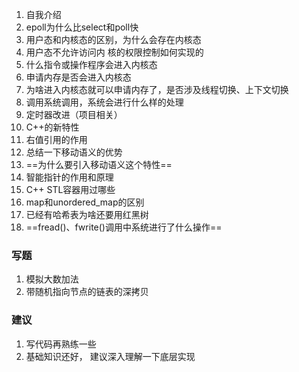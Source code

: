 1. 自我介绍
2. epoll为什么比select和poll快
3. 用户态和内核态的区别，为什么会存在内核态
4. 用户态不允许访问内 核的权限控制如何实现的
2. 什么指令或操作程序会进入内核态
3. 申请内存是否会进入内核态
4. 为啥进入内核态就可以申请内存了，是否涉及线程切换、上下文切换
5. 调用系统调用，系统会进行什么样的处理
6. 定时器改进（项目相关）
7. C++的新特性
8. 右值引用的作用
9. 总结一下移动语义的优势
10. ==为什么要引入移动语义这个特性==
11. 智能指针的作用和原理
12. C++ STL容器用过哪些
13. map和unordered_map的区别
14. 已经有哈希表为啥还要用红黑树
15. ==fread()、fwrite()调用中系统进行了什么操作==

### 写题

1. 模拟大数加法
2. 带随机指向节点的链表的深拷贝

### 建议

1. 写代码再熟练一些
2. 基础知识还好， 建议深入理解一下底层实现